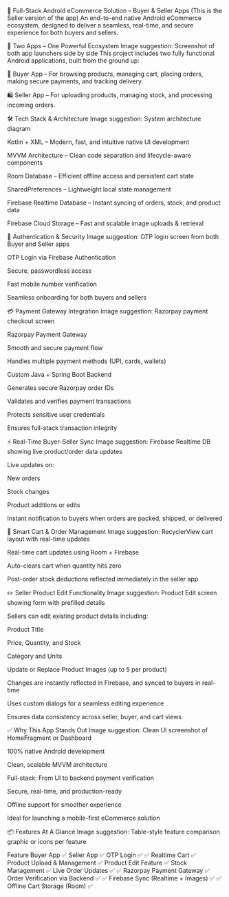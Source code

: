 🚀 Full-Stack Android eCommerce Solution – Buyer & Seller Apps
(This is the Seller version of the app)
An end-to-end native Android eCommerce ecosystem, designed to deliver a seamless, real-time, and secure experience for both buyers and sellers.

📱 Two Apps – One Powerful Ecosystem
Image suggestion: Screenshot of both app launchers side by side
This project includes two fully functional Android applications, built from the ground up:

🛒 Buyer App – For browsing products, managing cart, placing orders, making secure payments, and tracking delivery.

🛍️ Seller App – For uploading products, managing stock, and processing incoming orders.

🛠️ Tech Stack & Architecture
Image suggestion: System architecture diagram

Kotlin + XML – Modern, fast, and intuitive native UI development

MVVM Architecture – Clean code separation and lifecycle-aware components

Room Database – Efficient offline access and persistent cart state

SharedPreferences – Lightweight local state management

Firebase Realtime Database – Instant syncing of orders, stock, and product data

Firebase Cloud Storage – Fast and scalable image uploads & retrieval

🔐 Authentication & Security
Image suggestion: OTP login screen from both Buyer and Seller apps

OTP Login via Firebase Authentication

Secure, passwordless access

Fast mobile number verification

Seamless onboarding for both buyers and sellers

💳 Payment Gateway Integration
Image suggestion: Razorpay payment checkout screen

Razorpay Payment Gateway

Smooth and secure payment flow

Handles multiple payment methods (UPI, cards, wallets)

Custom Java + Spring Boot Backend

Generates secure Razorpay order IDs

Validates and verifies payment transactions

Protects sensitive user credentials

Ensures full-stack transaction integrity

⚡ Real-Time Buyer-Seller Sync
Image suggestion: Firebase Realtime DB showing live product/order data updates

Live updates on:

New orders

Stock changes

Product additions or edits

Instant notification to buyers when orders are packed, shipped, or delivered

🧠 Smart Cart & Order Management
Image suggestion: RecyclerView cart layout with real-time updates

Real-time cart updates using Room + Firebase

Auto-clears cart when quantity hits zero

Post-order stock deductions reflected immediately in the seller app

✏️ Seller Product Edit Functionality
Image suggestion: Product Edit screen showing form with prefilled details

Sellers can edit existing product details including:

Product Title

Price, Quantity, and Stock

Category and Units

Update or Replace Product Images (up to 5 per product)

Changes are instantly reflected in Firebase, and synced to buyers in real-time

Uses custom dialogs for a seamless editing experience

Ensures data consistency across seller, buyer, and cart views

✅ Why This App Stands Out
Image suggestion: Clean UI screenshot of HomeFragment or Dashboard

100% native Android development

Clean, scalable MVVM architecture

Full-stack: From UI to backend payment verification

Secure, real-time, and production-ready

Offline support for smoother experience

Ideal for launching a mobile-first eCommerce solution

📦 Features At A Glance
Image suggestion: Table-style feature comparison graphic or icons per feature

Feature	Buyer App ✅	Seller App ✅
OTP Login	✅	✅
Realtime Cart	✅	
Product Upload & Management		✅
Product Edit Feature		✅
Stock Management		✅
Live Order Updates	✅	✅
Razorpay Payment Gateway	✅	
Order Verification via Backend	✅	✅
Firebase Sync (Realtime + Images)	✅	✅
Offline Cart Storage (Room)	✅	
